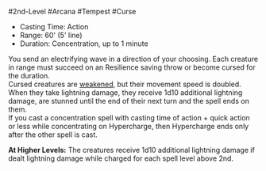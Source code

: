 #2nd-Level #Arcana #Tempest #Curse
 
- Casting Time: Action
- Range: 60' (5' line)
- Duration: Concentration, up to 1 minute  

You send an electrifying wave in a direction of your choosing. Each creature in range must succeed on an Resilience saving throw or become cursed for the duration.  
Cursed creatures are [weakened](Conditions.md), but their movement speed is doubled. When they take lightning damage, they receive 1d10 additional lightning damage, are stunned until the end of their next turn and the spell ends on them.  
If you cast a concentration spell with casting time of action + quick action or less while concentrating on Hypercharge, then Hypercharge ends only after the other spell is cast.
 
**At Higher Levels:** The creatures receive 1d10 additional lightning damage if dealt lightning damage while charged for each spell level above 2nd.